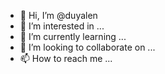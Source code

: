 - 👋 Hi, I’m @duyalen
- 👀 I’m interested in ...
- 🌱 I’m currently learning ...
- 💞️ I’m looking to collaborate on ...
- 📫 How to reach me ...

<!---
duyalen/duyalen is a ✨ special ✨ repository because its `README.md` (this file) appears on your GitHub profile.
You can click the Preview link to take a look at your changes.
--->
